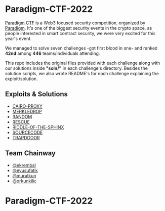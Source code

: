 # Paradigm-CTF-2022
[Paradigm CTF](https://ctf.paradigm.xyz/) is a Web3 focused security competition, organized by [Paradigm](https://www.paradigm.xyz/). It's one of the biggest security events in the crypto space, as people interested in smart contract security, we were very excited for this year's event.

We managed to solve seven challenges -got first blood in one- and ranked **42nd** among **446** teams/individuals attending.

This repo includes the original files provided with each challenge along with our solutions inside **"soln/"** in each challenge's directory. Besides the solution scripts, we also wrote README's for each challenge explaining the exploit/solution.

## Exploits & Solutions
- [CAIRO-PROXY](./CAIRO-PROXY/README.md)
- [MERKLEDROP](./MERKLEDROP/README.md)
- [RANDOM](./RANDOM/README.md)
- [RESCUE](./RESCUE/README.md)
- [RIDDLE-OF-THE-SPHINX](./RIDDLE-OF-THE-SPHINX/README.md)
- [SOURCECODE](./SOURCECODE/README.md)
- [TRAPDOOOR](./TRAPDOOOR/README.md)


## Team Chainway
- [@ekrembal](https://github.com/ekrembal)
- [@eyusufatik](https://github.com/eyusufatik)
- [@muratkun](https://github.com/muratkun)
- [@orkunkilic](https://github.com/orkunkilic)
# Paradigm-CTF-2022

